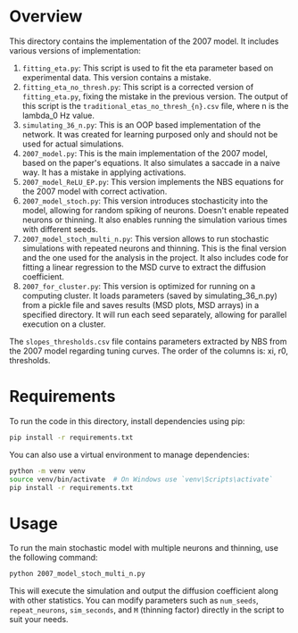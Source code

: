 # Overview

This directory contains the implementation of the 2007 model. It includes various versions of implementation:
1. `fitting_eta.py`: This script is used to fit the eta parameter based on experimental data. This version contains a mistake.
2. `fitting_eta_no_thresh.py`: This script is a corrected version of `fitting_eta.py`, fixing the mistake in the previous version. The output of this script is the `traditional_etas_no_thresh_{n}.csv` file, where n is the lambda_0 Hz value.
3. `simulating_36_n.py`: This is an OOP based implementation of the network. It was created for learning purposed only and should not be used for actual simulations.
4. `2007_model.py`: This is the main implementation of the 2007 model, based on the paper's equations. It also simulates a saccade in a naive way. It has a mistake in applying activations.
5. `2007_model_ReLU_EP.py`: This version implements the NBS equations for the 2007 model with correct activation.
6. `2007_model_stoch.py`: This version introduces stochasticity into the model, allowing for random spiking of neurons. Doesn't enable repeated neurons or thinning. It also enables running the simulation various times with different seeds.
7. `2007_model_stoch_multi_n.py`: This version allows to run stochastic simulations with repeated neurons and thinning. This is the final version and the one used for the analysis in the project. It also includes code for fitting a linear regression to the MSD curve to extract the diffusion coefficient.
8. `2007_for_cluster.py`: This version is optimized for running on a computing cluster. It loads parameters (saved by simulating_36_n.py) from a pickle file and saves results (MSD plots, MSD arrays) in a specified directory. It will run each seed separately, allowing for parallel execution on a cluster.

The `slopes_thresholds.csv` file contains parameters extracted by NBS from the 2007 model regarding tuning curves. The order of the columns is: xi, r0, thresholds.

# Requirements

To run the code in this directory, install dependencies using pip:

```bash
pip install -r requirements.txt
```

You can also use a virtual environment to manage dependencies:

```bash
python -m venv venv
source venv/bin/activate  # On Windows use `venv\Scripts\activate`
pip install -r requirements.txt
```

# Usage
To run the main stochastic model with multiple neurons and thinning, use the following command:

```bash
python 2007_model_stoch_multi_n.py
```

This will execute the simulation and output the diffusion coefficient along with other statistics. You can modify parameters such as `num_seeds`, `repeat_neurons`, `sim_seconds`, and `M` (thinning factor) directly in the script to suit your needs.